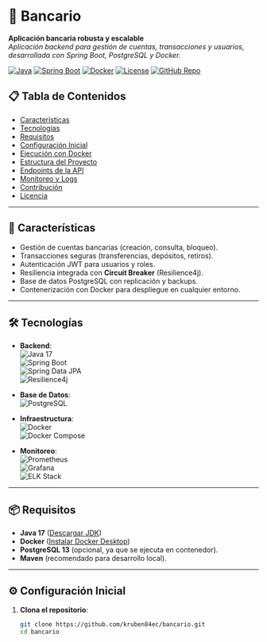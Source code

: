 # 🏦 Bancario

**Aplicación bancaria robusta y escalable**  
_Aplicación backend para gestión de cuentas, transacciones y usuarios, desarrollada con Spring Boot, PostgreSQL y Docker._

[![Java](https://img.shields.io/badge/Java-17-%23ED8B00?logo=openjdk)](https://openjdk.java.net/)
[![Spring Boot](https://img.shields.io/badge/Spring_Boot-3.1-green?logo=spring)](https://spring.io/projects/spring-boot)
[![Docker](https://img.shields.io/badge/Docker-Containers-%232496ED?logo=docker)](https://www.docker.com/)
[![License](https://img.shields.io/badge/License-MIT-blue)](LICENSE)
[![GitHub Repo](https://img.shields.io/badge/Repo-GitHub-%23121011?logo=github)](https://github.com/kruben84ec/bancario)

## 📋 Tabla de Contenidos

- [Características](#-características)
- [Tecnologías](#-tecnologías)
- [Requisitos](#-requisitos)
- [Configuración Inicial](#-configuración-inicial)
- [Ejecución con Docker](#-ejecución-con-docker)
- [Estructura del Proyecto](#-estructura-del-proyecto)
- [Endpoints de la API](#-endpoints-de-la-api)
- [Monitoreo y Logs](#-monitoreo-y-logs)
- [Contribución](#-contribución)
- [Licencia](#-licencia)

---

## 🚀 Características

- Gestión de cuentas bancarias (creación, consulta, bloqueo).
- Transacciones seguras (transferencias, depósitos, retiros).
- Autenticación JWT para usuarios y roles.
- Resiliencia integrada con **Circuit Breaker** (Resilience4j).
- Base de datos PostgreSQL con replicación y backups.
- Contenerización con Docker para despliegue en cualquier entorno.

---

## 🛠 Tecnologías

- **Backend**:  
  ![Java 17](https://img.shields.io/badge/-Java%2017-%23ED8B00)  
  ![Spring Boot](https://img.shields.io/badge/-Spring%20Boot%203.1-%236DB33F)  
  ![Spring Data JPA](https://img.shields.io/badge/-Spring%20Data%20JPA-%236DB33F)  
  ![Resilience4j](https://img.shields.io/badge/-Resilience4j-%23C21E56)

- **Base de Datos**:  
  ![PostgreSQL](https://img.shields.io/badge/-PostgreSQL%2013-%23336791?logo=postgresql)

- **Infraestructura**:  
  ![Docker](https://img.shields.io/badge/-Docker-%232496ED)  
  ![Docker Compose](https://img.shields.io/badge/-Docker%20Compose-%232496ED)

- **Monitoreo**:  
  ![Prometheus](https://img.shields.io/badge/-Prometheus-%23E6522C?logo=prometheus)  
  ![Grafana](https://img.shields.io/badge/-Grafana-%23F46800?logo=grafana)  
  ![ELK Stack](https://img.shields.io/badge/-ELK%20Stack-%23005571?logo=elastic)

---

## 📦 Requisitos

- **Java 17** ([Descargar JDK](https://openjdk.java.net/projects/jdk/17/))
- **Docker** ([Instalar Docker Desktop](https://www.docker.com/get-started))
- **PostgreSQL 13** (opcional, ya que se ejecuta en contenedor).
- **Maven** (recomendado para desarrollo local).

---

## ⚙ Configuración Inicial

1. **Clona el repositorio**:

   ```bash
   git clone https://github.com/kruben84ec/bancario.git
   cd bancario